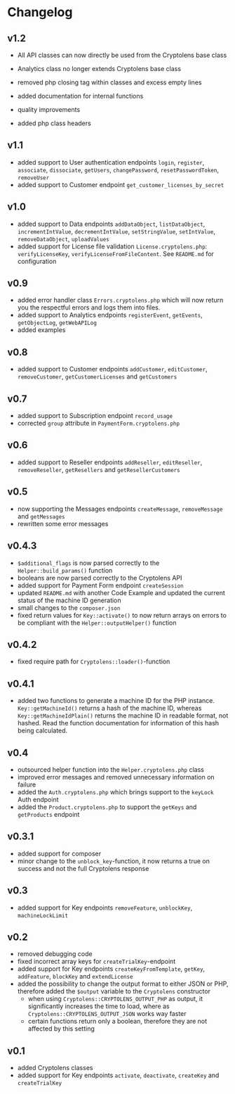 # Changelog

## v1.2

* All API classes can now directly be used from the Cryptolens base class

* Analytics class no longer extends Cryptolens base class
* removed php closing tag within classes and excess empty lines
* added documentation for internal functions
* quality improvements
* added php class headers

## v1.1

* added support to User authentication endpoints `login`, `register`, `associate`, `dissociate`, `getUsers`, `changePassword`, `resetPasswordToken`, `removeUser` <!-- I simply forgot this endpoint group exists aswell or it has been added newly. -->
* added support to Customer endpoint `get_customer_licenses_by_secret`

<!--  additionally removed some unused code and fixed 2 things-->

## v1.0

* added support to Data endpoints `addDataObject`, `listDataObject`, `incrementIntValue`, `decrementIntValue`, `setStringValue`, `setIntValue`, `removeDataObject`, `uploadValues`
* added support for License file validation `License.cryptolens.php`: `verifyLicenseKey`, `verifyLicenseFromFileContent`. See `README.md` for configuration

## v0.9

* added error handler class `Errors.cryptolens.php` which will now return you the respectful errors and logs them into files.
* added support to Analytics endpoints `registerEvent`, `getEvents`, `getObjectLog`, `getWebAPILog`
* added examples

## v0.8

* added support to Customer endpoints `addCustomer`, `editCustomer`, `removeCustomer`, `getCustomerLicenses` and `getCustomers`

## v0.7

* added support to Subscription endpoint `record_usage`
* corrected `group` attribute in `PaymentForm.cryptolens.php`

## v0.6

* added support to Reseller endpoints `addReseller`, `editReseller`, `removeReseller`, `getResellers` and `getResellerCustomers`

## v0.5

* now supporting the Messages endpoints `createMessage`, `removeMessage` and `getMessages`
* rewritten some error messages

## v0.4.3

* `$additional_flags` is now parsed correctly to the `Helper::build_params()` function
* booleans are now parsed correctly to the Cryptolens API
* added support for Payment Form endpoint `createSession`
* updated `README.md` with another Code Example and updated the current status of the machine ID generation
* small changes to the `composer.json`
* fixed return values for `Key::activate()` to now return arrays on errors to be compliant with the `Helper::outputHelper()` function


## v0.4.2

* fixed require path for `Cryptolens::loader()`-function

## v0.4.1

* added two functions to generate a machine ID for the PHP instance. `Key::getMachineId()` returns a hash of the machine ID, whereas `Key::getMachineIdPlain()` returns the machine ID in readable format, not hashed. Read the function documentation for information of this hash being calculated.

## v0.4

* outsourced helper function into the `Helper.cryptolens.php` class
* improved error messages and removed unnecessary information on failure
* added the `Auth.cryptolens.php` which brings support to the `keyLock` Auth endpoint
* added the `Product.cryptolens.php` to support the `getKeys` and `getProducts` endpoint

## v0.3.1

* added support for composer
* minor change to the `unblock_key`-function, it now returns a true on success and not the full Cryptolens response

## v0.3

* added support for Key endpoints `removeFeature`, `unblockKey`, `machineLockLimit`

## v0.2

* removed debugging code
* fixed incorrect array keys for `createTrialKey`-endpoint
* added support for Key endpoints `createKeyFromTemplate`, `getKey`, `addFeature`, `blockKey` and `extendLicense`
* added the possibility to change the output format to either JSON or PHP, therefore added the `$output` variable to the `Cryptolens` constructor
  * when using `Cryptolens::CRYPTOLENS_OUTPUT_PHP` as output, it significantly increases the time to load, where as `Cryptolens::CRYPTOLENS_OUTPUT_JSON` works way faster
  * certain functions return only a boolean, therefore they are not affected by this setting

## v0.1

* added Cryptolens classes
* added support for Key endpoints `activate`, `deactivate`, `createKey` and `createTrialKey`
